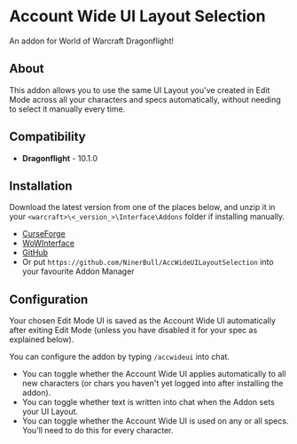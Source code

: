 # Account Wide UI Layout Selection

An addon for World of Warcraft Dragonflight!

## About
This addon allows you to use the same UI Layout you've created in Edit Mode across all your characters and specs automatically, without needing to select it manually every time.

## Compatibility
* **Dragonflight** - 10.1.0

## Installation
Download the latest version from one of the places below, and unzip it in your `<warcraft>\<_version_>\Interface\Addons` folder if installing manually.

* [CurseForge](https://www.curseforge.com/wow/addons/account-wide-ui)
* [WoWInterface](https://www.wowinterface.com/downloads/info26459-AccountWideUILayoutSelection.html)
* [GitHub](https://github.com/NinerBull/AccWideUILayoutSelection/releases/latest)
* Or put `https://github.com/NinerBull/AccWideUILayoutSelection` into your favourite Addon Manager


## Configuration
Your chosen Edit Mode UI is saved as the Account Wide UI automatically after exiting Edit Mode (unless you have disabled it for your spec as explained below).

You can configure the addon by typing `/accwideui` into chat.

* You can toggle whether the Account Wide UI applies automatically to all new characters (or chars you haven't yet logged into after installing the addon).
* You can toggle whether text is written into chat when the Addon sets your UI Layout.
* You can toggle whether the Account Wide UI is used on any or all specs. You'll need to do this for every character.

